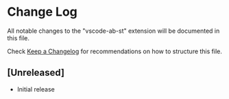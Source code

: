 # Change Log

All notable changes to the "vscode-ab-st" extension will be documented in this file.

Check [Keep a Changelog](http://keepachangelog.com/) for recommendations on how to structure this file.

## [Unreleased]

- Initial release